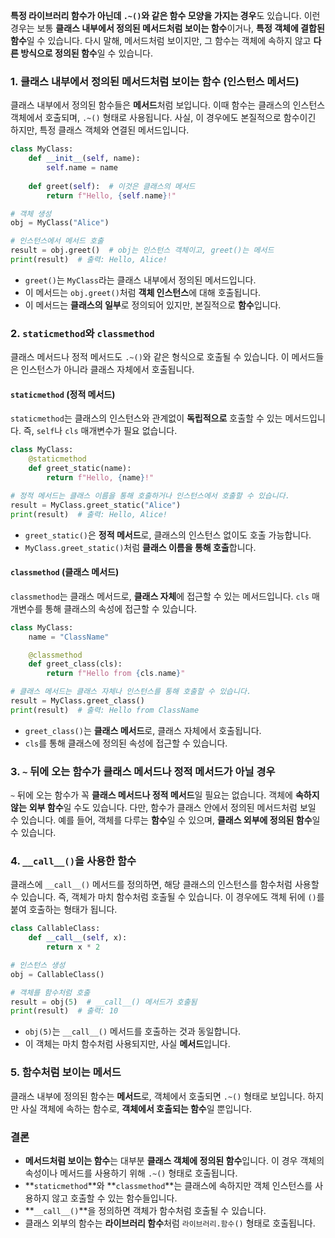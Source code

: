  **특정 라이브러리 함수가 아닌데 `.~()`와 같은 함수 모양을 가지는 경우**도 있습니다. 이런 경우는 보통 **클래스 내부에서 정의된 메서드처럼 보이는 함수**이거나, **특정 객체에 결합된 함수**일 수 있습니다. 다시 말해, 메서드처럼 보이지만, 그 함수는 객체에 속하지 않고 **다른 방식으로 정의된 함수**일 수 있습니다.

### 1. **클래스 내부에서 정의된 메서드처럼 보이는 함수 (인스턴스 메서드)**
클래스 내부에서 정의된 함수들은 **메서드**처럼 보입니다. 이때 함수는 클래스의 인스턴스 객체에서 호출되며, `.~()` 형태로 사용됩니다. 사실, 이 경우에도 본질적으로 함수이긴 하지만, 특정 클래스 객체와 연결된 메서드입니다.

```python
class MyClass:
    def __init__(self, name):
        self.name = name
    
    def greet(self):  # 이것은 클래스의 메서드
        return f"Hello, {self.name}!"

# 객체 생성
obj = MyClass("Alice")

# 인스턴스에서 메서드 호출
result = obj.greet()  # obj는 인스턴스 객체이고, greet()는 메서드
print(result)  # 출력: Hello, Alice!
```

- `greet()`는 `MyClass`라는 클래스 내부에서 정의된 메서드입니다.
- 이 메서드는 `obj.greet()`처럼 **객체 인스턴스**에 대해 호출됩니다.
- 이 메서드는 **클래스의 일부**로 정의되어 있지만, 본질적으로 **함수**입니다.

### 2. **`staticmethod`와 `classmethod`**
클래스 메서드나 정적 메서드도 `.~()`와 같은 형식으로 호출될 수 있습니다. 이 메서드들은 인스턴스가 아니라 클래스 자체에서 호출됩니다.

#### `staticmethod` (정적 메서드)
`staticmethod`는 클래스의 인스턴스와 관계없이 **독립적으로** 호출할 수 있는 메서드입니다. 즉, `self`나 `cls` 매개변수가 필요 없습니다.

```python
class MyClass:
    @staticmethod
    def greet_static(name):
        return f"Hello, {name}!"

# 정적 메서드는 클래스 이름을 통해 호출하거나 인스턴스에서 호출할 수 있습니다.
result = MyClass.greet_static("Alice")
print(result)  # 출력: Hello, Alice!
```

- `greet_static()`은 **정적 메서드**로, 클래스의 인스턴스 없이도 호출 가능합니다.
- `MyClass.greet_static()`처럼 **클래스 이름을 통해 호출**합니다.

#### `classmethod` (클래스 메서드)
`classmethod`는 클래스 메서드로, **클래스 자체**에 접근할 수 있는 메서드입니다. `cls` 매개변수를 통해 클래스의 속성에 접근할 수 있습니다.

```python
class MyClass:
    name = "ClassName"

    @classmethod
    def greet_class(cls):
        return f"Hello from {cls.name}"

# 클래스 메서드는 클래스 자체나 인스턴스를 통해 호출할 수 있습니다.
result = MyClass.greet_class()
print(result)  # 출력: Hello from ClassName
```

- `greet_class()`는 **클래스 메서드**로, 클래스 자체에서 호출됩니다.
- `cls`를 통해 클래스에 정의된 속성에 접근할 수 있습니다.

### 3. **`~` 뒤에 오는 함수가 클래스 메서드나 정적 메서드가 아닐 경우**
`~` 뒤에 오는 함수가 꼭 **클래스 메서드나 정적 메서드**일 필요는 없습니다. 객체에 **속하지 않는** **외부 함수**일 수도 있습니다. 다만, 함수가 클래스 안에서 정의된 메서드처럼 보일 수 있습니다. 예를 들어, 객체를 다루는 **함수**일 수 있으며, **클래스 외부에 정의된 함수**일 수 있습니다.

### 4. **`__call__()`을 사용한 함수**
클래스에 `__call__()` 메서드를 정의하면, 해당 클래스의 인스턴스를 함수처럼 사용할 수 있습니다. 즉, 객체가 마치 함수처럼 호출될 수 있습니다. 이 경우에도 객체 뒤에 `()`를 붙여 호출하는 형태가 됩니다.

```python
class CallableClass:
    def __call__(self, x):
        return x * 2

# 인스턴스 생성
obj = CallableClass()

# 객체를 함수처럼 호출
result = obj(5)  # __call__() 메서드가 호출됨
print(result)  # 출력: 10
```

- `obj(5)`는 `__call__()` 메서드를 호출하는 것과 동일합니다.
- 이 객체는 마치 함수처럼 사용되지만, 사실 **메서드**입니다.

### 5. **함수처럼 보이는 메서드**
클래스 내부에 정의된 함수는 **메서드**로, 객체에서 호출되면 `.~()` 형태로 보입니다. 하지만 사실 객체에 속하는 함수로, **객체에서 호출되는 함수**일 뿐입니다.

### 결론
- **메서드처럼 보이는 함수**는 대부분 **클래스 객체에 정의된 함수**입니다. 이 경우 객체의 속성이나 메서드를 사용하기 위해 `.~()` 형태로 호출됩니다.
- **`staticmethod`**와 **`classmethod`**는 클래스에 속하지만 객체 인스턴스를 사용하지 않고 호출할 수 있는 함수들입니다.
- **`__call__()`**을 정의하면 객체가 함수처럼 호출될 수 있습니다.
- 클래스 외부의 함수는 **라이브러리 함수**처럼 `라이브러리.함수()` 형태로 호출됩니다.